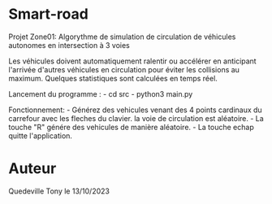 # Smart-road
Projet Zone01:
Algorythme de simulation de circulation de véhicules autonomes en intersection à 3 voies

  Les véhicules doivent automatiquement ralentir ou accélérer en anticipant l'arrivée d'autres véhicules en circulation
pour éviter les collisions au maximum. Quelques statistiques sont calculées en temps réel.

Lancement du programme : 
    - cd src
    - python3 main.py

Fonctionnement:
    - Générez des vehicules venant des 4 points cardinaux du carrefour avec les fleches du clavier. 
    la voie de circulation est aléatoire.
    - La touche "R" génére des vehicules de manière aléatoire.
    - La touche echap quitte l'application.

# Auteur
Quedeville Tony
le 13/10/2023

